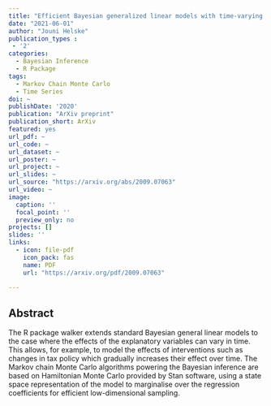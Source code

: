 ```yaml
---
title: "Efficient Bayesian generalized linear models with time-varying coefficients: The walker package in R"
date: "2021-06-01"
author: "Jouni Helske"
publication_types : 
 - '2'
categories: 
  - Bayesian Inference
  - R Package
tags:
  - Markov Chain Monte Carlo
  - Time Series
doi: ~
publishDate: '2020'
publication: "ArXiv preprint"
publication_short: ArXiv
featured: yes
url_pdf: ~
url_code: ~
url_dataset: ~
url_poster: ~
url_project: ~
url_slides: ~
url_source: "https://arxiv.org/abs/2009.07063"
url_video: ~
image:
  caption: ''
  focal_point: ''
  preview_only: no
projects: []
slides: ''
links:
  - icon: file-pdf
    icon_pack: fas
    name: PDF
    url: "https://arxiv.org/pdf/2009.07063"
    
---
```


## Abstract

The R package walker extends standard Bayesian general linear models to the case where the effects of the explanatory variables can vary in time. This allows, for example, to model the effects of interventions such as changes in tax policy which gradually increases their effect over time. The Markov chain Monte Carlo algorithms powering the Bayesian inference are based on Hamiltonian Monte Carlo provided by Stan software, using a state space representation of the model to marginalise over the regression coefficients for efficient low-dimensional sampling.

